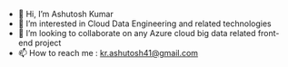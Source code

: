 - 👋 Hi, I’m Ashutosh Kumar
- 👀 I’m interested in Cloud Data Engineering and related technologies 
- 💞️ I’m looking to collaborate on any Azure cloud big data related front-end project
- 📫 How to reach me : kr.ashutosh41@gmail.com

<!---
aashu-akr/aashu-akr is a ✨ special ✨ repository because its `README.md` (this file) appears on your GitHub profile.
You can click the Preview link to take a look at your changes.
--->
